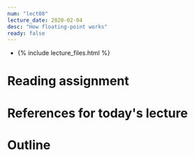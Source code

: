 ```yaml
---
num: "lect08"
lecture_date: 2020-02-04
desc: "How floating-point works"
ready: false
---
```


* {% include lecture_files.html %}


# Reading assignment


# References for today's lecture


# Outline

